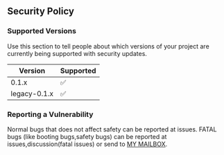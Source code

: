 ## Security Policy

### Supported Versions

Use this section to tell people about which versions of your project are
currently being supported with security updates.

| Version | Supported          |
| ------- | ------------------ |
| 0.1.x   | :white_check_mark: |
| legacy-0.1.x   | :white_check_mark: |
### Reporting a Vulnerability

Normal bugs that does not affect safety can be reported at issues.
FATAL bugs (like booting bugs,safety bugs) can be reported at issues,discussion(fatal issues) or send to [MY MAILBOX](mailto:fycsfls_winter@126.com).
